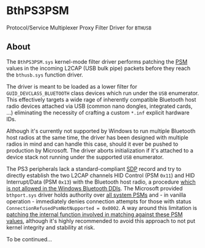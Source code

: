 # BthPS3PSM

Protocol/Service Multiplexer Proxy Filter Driver for `BTHUSB`

## About

The `BthPS3PSM.sys` kernel-mode filter driver performs patching the [PSM](https://stackoverflow.com/a/55386042) values in the incoming L2CAP (USB bulk pipe) packets before they reach the `bthusb.sys` function driver.

The driver is meant to be loaded as a lower filter for `GUID_DEVCLASS_BLUETOOTH` class devices which run under the `USB` enumerator. This effectively targets a wide rage of inherently compatible Bluetooth host radio devices attached via USB (common nano dongles, integrated cards, ...) eliminating the necessity of crafting a custom `*.inf` explicit hardware IDs.

Although it's currently not supported by Windows to run multiple Bluetooth host radios at the same time, the driver has been designed with multiple radios in mind and can handle this case, should it ever be pushed to production by Microsoft. The driver aborts initialization if it's attached to a device stack not running under the supported `USB` enumerator.

The PS3 peripherals lack a standard-compliant [SDP](https://www.bluetooth.com/specifications/assigned-numbers/service-discovery/) record and try to directly establish the two L2CAP channels HID Control (PSM `0x11`) and HID Interrupt/Data (PSM `0x13`) with the Bluetooth host radio, a procedure [which is not allowed in the Windows Bluetooth DDIs](https://docs.microsoft.com/en-us/windows-hardware/drivers/ddi/bthddi/ns-bthddi-_brb_psm#remarks). The Microsoft provided `bthport.sys` driver holds authority over [all system PSMs](https://docs.microsoft.com/en-us/windows-hardware/drivers/ddi/bthddi/ns-bthddi-_brb_psm#members) and - in vanilla operation - immediately denies connection attempts for those with status `ConnectionRefusedPsmNotNupported = 0x0002`. A way around this limitation is [patching the internal function involved in matching against these PSM values](https://nadavrub.wordpress.com/2015/07/17/simulate-hid-device-with-windows-desktop/), although it's highly recommended to avoid this approach to not put kernel integrity and stability at risk.

To be continued...
